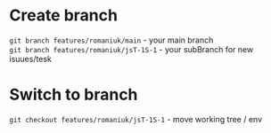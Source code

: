 # Create branch

`git branch features/romaniuk/main` - your main branch <br>
`git branch features/romaniuk/jsT-1S-1` - your subBranch for new isuues/tesk

# Switch to branch

`git checkout features/romaniuk/jsT-1S-1` - move working tree / env 
